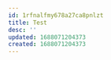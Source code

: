 ```yaml
---
id: 1rfnalfmy678a27ca8pnlzt
title: Test
desc: ''
updated: 1688071204373
created: 1688071204373
---
```

